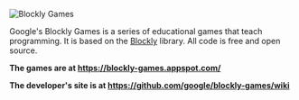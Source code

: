 ![Blockly Games](https://raw.githubusercontent.com/wiki/google/blockly-games/title.png)

Google's Blockly Games is a series of educational games that teach programming.
It is based on the [Blockly](https://developers.google.com/blockly/) library.
All code is free and open source.

**The games are at https://blockly-games.appspot.com/**

**The developer's site is at https://github.com/google/blockly-games/wiki**
